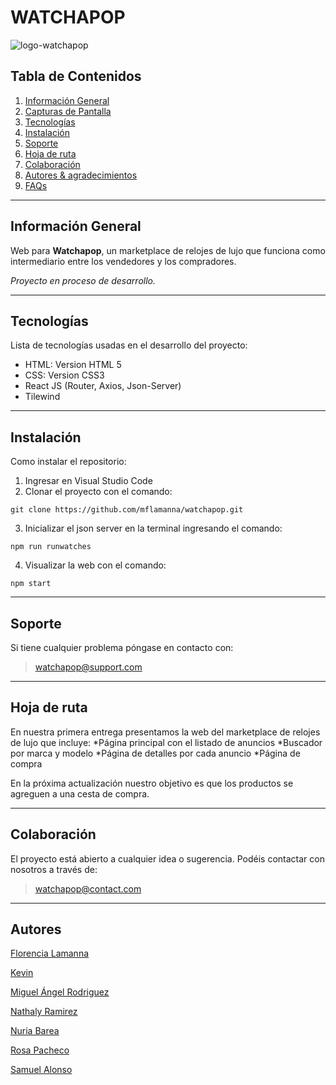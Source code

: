 # WATCHAPOP
![logo-watchapop](https://i.postimg.cc/wxPpJQ80/logo.png)

## Tabla de Contenidos
1. [Información General](#información-general)
2. [Capturas de Pantalla](#capturas-de-pantalla)
3. [Tecnologías](#tecnologías)
4. [Instalación](#instalación)
5. [Soporte](#soporte)
6. [Hoja de ruta](#hoja-de-ruta)
7. [Colaboración](#colaboración)
8. [Autores & agradecimientos](#autores--agradecimientos)
9. [FAQs](#faqs)

***
## Información General

Web para **Watchapop**, un marketplace de relojes de lujo que funciona como intermediario entre los vendedores y los compradores.

*Proyecto en proceso de desarrollo.*   

***
## Tecnologías
Lista de tecnologías usadas en el desarrollo del proyecto:
* HTML: Version HTML 5
* CSS: Version CSS3
* React JS (Router, Axios, Json-Server)
* Tilewind

***
## Instalación
Como instalar el repositorio:

1. Ingresar en Visual Studio Code
2.  Clonar el proyecto con el comando: 
 ``` 
git clone https://github.com/mflamanna/watchapop.git
```
3. Inicializar el json server en la terminal ingresando el comando:
``` 
npm run runwatches
```
4. Visualizar la web con el comando:
``` 
npm start
```

***

## Soporte
Si tiene cualquier problema póngase en contacto con: 
> watchapop@support.com

***
## Hoja de ruta

En nuestra primera entrega presentamos la web del marketplace de relojes de lujo que incluye:
*Página principal con el listado de anuncios
*Buscador por marca y modelo
*Página de detalles por cada anuncio
*Página de compra

En la próxima actualización nuestro objetivo es que los productos se agreguen a una cesta de compra.

***
## Colaboración
El proyecto está abierto a cualquier idea o sugerencia. Podéis contactar con nosotros a través de:

> watchapop@contact.com

***
## Autores
[Florencia Lamanna](https://github.com/mflamanna)

[Kevin](https://github.com/KevsCha)

[Miguel Ángel Rodriguez](https://github.com/miguelsalvadorrguez85)

[Nathaly Ramirez](https://github.com/NathalyToyo)

[Nuria Barea](https://github.com/nuria-barea)

[Rosa Pacheco](https://github.com/RosaPS)

[Samuel Alonso](https://github.com/UndefinedBehaviourAndIllFormed)
